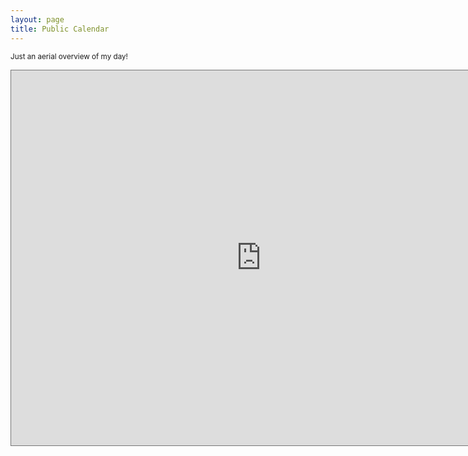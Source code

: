 ```yaml
---
layout: page
title: Public Calendar
---
```


<small>Just an aerial overview of my day!</small> 
<br>
<center>
<iframe src="https://calendar.google.com/calendar/embed?height=600&wkst=1&bgcolor=%23ffffff&ctz=Asia%2FDhaka&showPrint=0&showNav=0&showTabs=0&showCalendars=0&showTitle=0&src=ZWgydDE2YzB2YmwxYXBxNmlwNjhtMzl2cHNAZ3JvdXAuY2FsZW5kYXIuZ29vZ2xlLmNvbQ&color=%23E67C73" style="border:solid 1px #777" width="800" height="600" frameborder="0" scrolling="no"></iframe>
</center>
